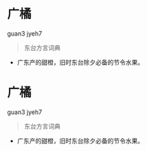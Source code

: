 # 广橘
guan3 jyeh7
> 东台方言词典
- 广东产的甜橙，旧时东台除夕必备的节令水果。

# 广橘
guan3 jyeh7
> 东台方言词典
- 广东产的甜橙，旧时东台除夕必备的节令水果。
